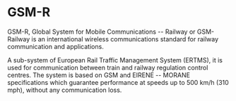 # GSM-R


GSM-R, Global System for Mobile Communications -- Railway or GSM-Railway
is an international wireless communications standard for railway
communication and applications.

A sub-system of European Rail Traffic Management System (ERTMS), it is
used for communication between train and railway regulation control
centres. The system is based on GSM and EIRENE -- MORANE specifications
which guarantee performance at speeds up to 500 km/h (310 mph), without
any communication loss.

